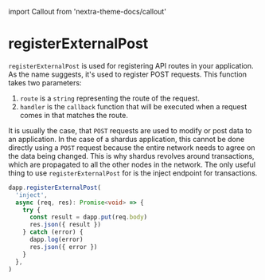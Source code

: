 import Callout from 'nextra-theme-docs/callout'

# registerExternalPost

`registerExternalPost` is used for registering API routes in your application. As the name suggests, it's used to register POST requests. This function takes two parameters:

1. `route` is a `string` representing the route of the request.
2. `handler` is the `callback` function that will be executed when a request comes in that matches the route.

<Callout emoji="🚨" type="error">

It is usually the case, that `POST` requests are used to modify or post data to an application. In the case of a shardus application, this cannot be done directly using a `POST` request because the entire network needs to agree on the data being changed. This is why shardus revolves around transactions, which are propagated to all the other nodes in the network. The only useful thing to use `registerExternalPost` for is the inject endpoint for transactions.

</Callout>

```ts
dapp.registerExternalPost(
  'inject',
  async (req, res): Promise<void> => {
    try {
      const result = dapp.put(req.body)
      res.json({ result })
    } catch (error) {
      dapp.log(error)
      res.json({ error })
    }
  },
)
```
